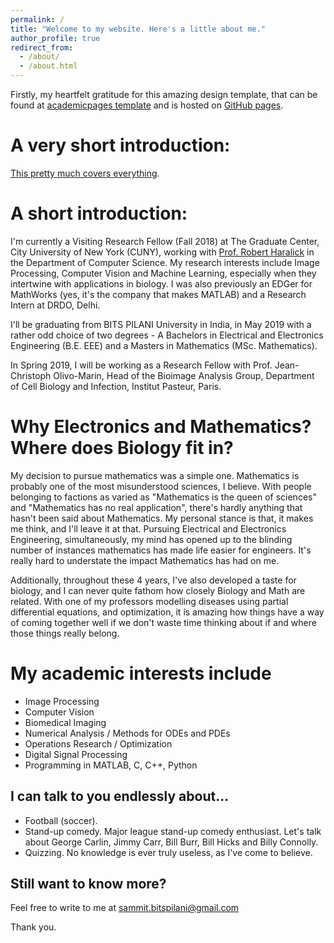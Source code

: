```yaml
---
permalink: /
title: "Welcome to my website. Here's a little about me."
author_profile: true
redirect_from: 
  - /about/
  - /about.html
---
```


Firstly, my heartfelt gratitude for this amazing design template, that can be found at [academicpages template](https://github.com/academicpages/academicpages.github.io) and is hosted on [GitHub pages](https://pages.github.com).

A very short introduction:
=====
[This pretty much covers everything](https://sammitjain.github.io/files/Resume_SammitJain.pdf). 

A short introduction:
======
I'm currently a Visiting Research Fellow (Fall 2018) at The Graduate Center, City University of New York (CUNY), working with [Prof. Robert Haralick](https://scholar.google.com/citations?user=HMnF6i0AAAAJ&hl=en) in the Department of Computer Science. My research interests include Image Processing, Computer Vision and Machine Learning, especially when they intertwine with applications in biology. I was also previously an EDGer for MathWorks (yes, it's the company that makes MATLAB) and a Research Intern at DRDO, Delhi. 

I'll be graduating from BITS PILANI University in India, in May 2019 with a rather odd choice of two degrees - A Bachelors in Electrical and Electronics Engineering (B.E. EEE) and a Masters in Mathematics (MSc. Mathematics).

In Spring 2019, I will be working as a Research Fellow with Prof. Jean-Christoph Olivo-Marin, Head of the Bioimage Analysis Group, Department of Cell Biology and Infection, Institut Pasteur, Paris. 

Why Electronics and Mathematics? Where does Biology fit in?
======

My decision to pursue mathematics was a simple one. Mathematics is probably one of the most misunderstood sciences, I believe. With people belonging to factions as varied as "Mathematics is the queen of sciences" and "Mathematics has no real application", there's hardly anything that hasn't been said about Mathematics. My personal stance is that, it makes me think, and I'll leave it at that. Pursuing Electrical and Electronics Engineering, simultaneously, my mind has opened up to the blinding number of instances mathematics has made life easier for engineers. It's really hard to understate the impact Mathematics has had on me. 

Additionally, throughout these 4 years, I've also developed a taste for biology, and I can never quite fathom how closely Biology and Math are related. With one of my professors modelling diseases using partial differential equations, and optimization, it is amazing how things have a way of coming together well if we don't waste time thinking about if and where those things really belong.

My academic interests include
======
* Image Processing 
* Computer Vision
* Biomedical Imaging
* Numerical Analysis / Methods for ODEs and PDEs
* Operations Research / Optimization
* Digital Signal Processing
* Programming in MATLAB, C, C++, Python

I can talk to you endlessly about...
------
* Football (soccer). 
* Stand-up comedy. Major league stand-up comedy enthusiast. Let's talk about George Carlin, Jimmy Carr, Bill Burr, Bill Hicks and Billy Connolly. 
* Quizzing. No knowledge is ever truly useless, as I've come to believe. 

Still want to know more?
------
Feel free to write to me at sammit.bitspilani@gmail.com

Thank you.
